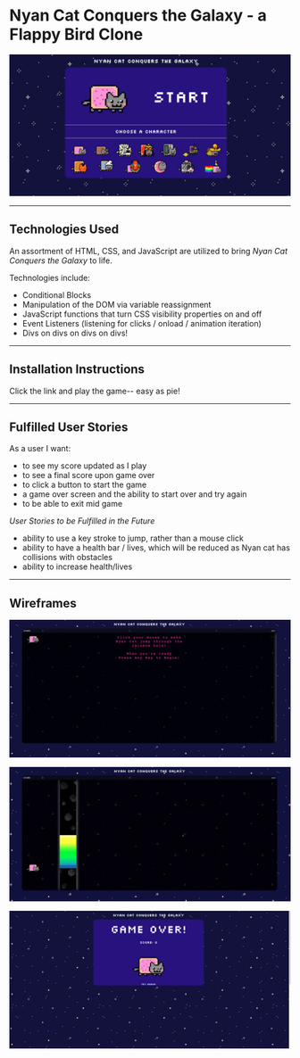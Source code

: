 # Nyan Cat Conquers the Galaxy - a Flappy Bird Clone #


![Screen Shot of Start Menu](/wireframes/gameImage.png)

<hr>

## Technologies Used ##

An assortment of HTML, CSS, and JavaScript are utilized to bring *Nyan Cat Conquers the Galaxy* to life. <br>

Technologies include:

- Conditional Blocks
- Manipulation of the DOM via variable reassignment
- JavaScript functions that turn CSS visibility properties on and off
- Event Listeners (listening for clicks / onload / animation iteration)
- Divs on divs on divs on divs!


<hr>

## Installation Instructions ##

Click the link and play the game-- easy as pie!

<hr>

## Fulfilled User Stories ##

As a user I want:
- to see my score updated as I play
- to see a final score upon game over
- to click a button to start the game
- a game over screen and the ability to start over and try again
- to be able to exit mid game

*User Stories to be Fulfilled in the Future*

- ability to use a key stroke to jump, rather than a mouse click
- ability to have a health bar / lives, which will be reduced as Nyan cat has collisions with obstacles
- ability to increase health/lives


<hr>

## Wireframes ##

![Screen Shot of game instructions](/wireframes/gameInstructions.png)

![Screen Shot mid gameplay](/wireframes/inGameSS.png)

![Screen Shot of game over screen](/wireframes/gameOver.png)
